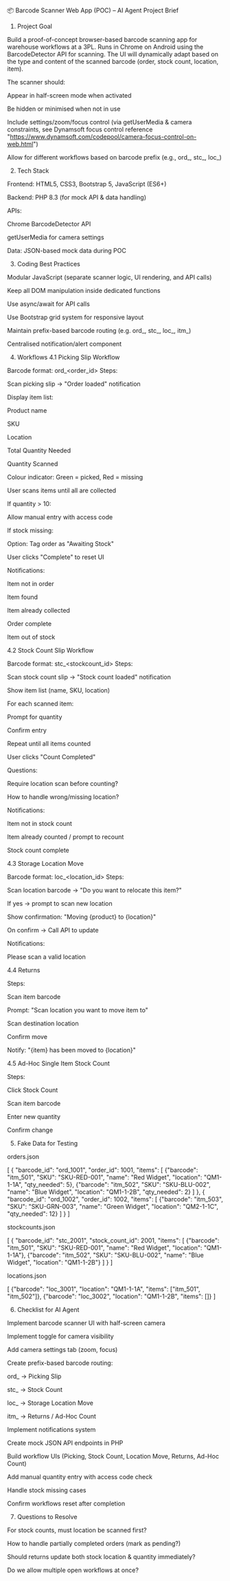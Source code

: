 📦 Barcode Scanner Web App (POC) – AI Agent Project Brief
1. Project Goal

Build a proof-of-concept browser-based barcode scanning app for warehouse workflows at a 3PL.
Runs in Chrome on Android using the BarcodeDetector API for scanning.
The UI will dynamically adapt based on the type and content of the scanned barcode (order, stock count, location, item).

The scanner should:

Appear in half-screen mode when activated

Be hidden or minimised when not in use

Include settings/zoom/focus control (via getUserMedia & camera constraints, see Dynamsoft focus control reference "https://www.dynamsoft.com/codepool/camera-focus-control-on-web.html")

Allow for different workflows based on barcode prefix (e.g., ord_, stc_, loc_)

2. Tech Stack

Frontend: HTML5, CSS3, Bootstrap 5, JavaScript (ES6+)

Backend: PHP 8.3 (for mock API & data handling)

APIs:

Chrome BarcodeDetector API

getUserMedia for camera settings

Data: JSON-based mock data during POC

3. Coding Best Practices

Modular JavaScript (separate scanner logic, UI rendering, and API calls)

Keep all DOM manipulation inside dedicated functions

Use async/await for API calls

Use Bootstrap grid system for responsive layout

Maintain prefix-based barcode routing (e.g. ord_, stc_, loc_, itm_)

Centralised notification/alert component

4. Workflows
4.1 Picking Slip Workflow

Barcode format: ord_<order_id>
Steps:

Scan picking slip → "Order loaded" notification

Display item list:

Product name

SKU

Location

Total Quantity Needed

Quantity Scanned

Colour indicator: Green = picked, Red = missing

User scans items until all are collected

If quantity > 10:

Allow manual entry with access code

If stock missing:

Option: Tag order as "Awaiting Stock"

User clicks "Complete" to reset UI

Notifications:

Item not in order

Item found

Item already collected

Order complete

Item out of stock

4.2 Stock Count Slip Workflow

Barcode format: stc_<stockcount_id>
Steps:

Scan stock count slip → "Stock count loaded" notification

Show item list (name, SKU, location)

For each scanned item:

Prompt for quantity

Confirm entry

Repeat until all items counted

User clicks "Count Completed"

Questions:

Require location scan before counting?

How to handle wrong/missing location?

Notifications:

Item not in stock count

Item already counted / prompt to recount

Stock count complete

4.3 Storage Location Move

Barcode format: loc_<location_id>
Steps:

Scan location barcode → "Do you want to relocate this item?"

If yes → prompt to scan new location

Show confirmation: "Moving {product} to {location}"

On confirm → Call API to update

Notifications:

Please scan a valid location

4.4 Returns

Steps:

Scan item barcode

Prompt: "Scan location you want to move item to"

Scan destination location

Confirm move

Notify: "{item} has been moved to {location}"

4.5 Ad-Hoc Single Item Stock Count

Steps:

Click Stock Count

Scan item barcode

Enter new quantity

Confirm change

5. Fake Data for Testing

orders.json

[
  {
    "barcode_id": "ord_1001",
    "order_id": 1001,
    "items": [
      {"barcode": "itm_501", "SKU": "SKU-RED-001", "name": "Red Widget", "location": "QM1-1-1A", "qty_needed": 5},
      {"barcode": "itm_502", "SKU": "SKU-BLU-002", "name": "Blue Widget", "location": "QM1-1-2B", "qty_needed": 2}
    ]
  },
  {
    "barcode_id": "ord_1002",
    "order_id": 1002,
    "items": [
      {"barcode": "itm_503", "SKU": "SKU-GRN-003", "name": "Green Widget", "location": "QM2-1-1C", "qty_needed": 12}
    ]
  }
]


stockcounts.json

[
  {
    "barcode_id": "stc_2001",
    "stock_count_id": 2001,
    "items": [
      {"barcode": "itm_501", "SKU": "SKU-RED-001", "name": "Red Widget", "location": "QM1-1-1A"},
      {"barcode": "itm_502", "SKU": "SKU-BLU-002", "name": "Blue Widget", "location": "QM1-1-2B"}
    ]
  }
]


locations.json

[
  {"barcode": "loc_3001", "location": "QM1-1-1A", "items": ["itm_501", "itm_502"]},
  {"barcode": "loc_3002", "location": "QM1-1-2B", "items": []}
]

6. Checklist for AI Agent

 Implement barcode scanner UI with half-screen camera

 Implement toggle for camera visibility

 Add camera settings tab (zoom, focus)

 Create prefix-based barcode routing:

 ord_ → Picking Slip

 stc_ → Stock Count

 loc_ → Storage Location Move

 itm_ → Returns / Ad-Hoc Count

 Implement notifications system

 Create mock JSON API endpoints in PHP

 Build workflow UIs (Picking, Stock Count, Location Move, Returns, Ad-Hoc Count)

 Add manual quantity entry with access code check

 Handle stock missing cases

 Confirm workflows reset after completion

7. Questions to Resolve

For stock counts, must location be scanned first?

How to handle partially completed orders (mark as pending?)

Should returns update both stock location & quantity immediately?

Do we allow multiple open workflows at once?